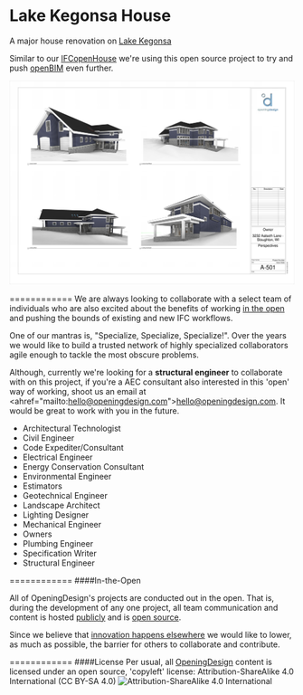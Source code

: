 Lake Kegonsa House
============

A major house renovation on [Lake Kegonsa](https://www.google.com/maps/place/3232+Aalseth+Ln,+Stoughton,+WI+53589/@42.94901,-89.25464,17z/data=!3m1!4b1!4m2!3m1!1s0x88064f5076276249:0x2fda5a143436c772)

Similar to our [IFCopenHouse](https://github.com/OpeningDesign/IFCopenHouse_Lantern_Hollow) we're using this open source project to try and push [openBIM](http://www.buildingsmart.org/standards/technical-vision/) even further.

![](https://raw.githubusercontent.com/OpeningDesign/Lake_Kegonsa_Home/be9ef75b559b8feb1c7bb8a62e18f54e21939fa6/Out/20140913%20-%20for%20review/Lake_Kegonsa_Home%20Page%20010.png)

============
We are always looking to collaborate with a select team of individuals who are also excited about the benefits of working  <a href="#in-the-open">in the open</a> and pushing the bounds of existing and new IFC workflows.

One of our mantras is, "Specialize, Specialize, Specialize!".  Over the years we would like to build a trusted network of highly specialized collaborators agile enough to tackle the most obscure problems.

Although, currently we're looking for a **structural engineer** to collaborate with on this project, if you're a AEC consultant also interested in this 'open' way of working, shoot us an email at <ahref="mailto:hello@openingdesign.com">hello@openingdesign.com</a>. It would be great to work with you in the future.

* Architectural Technologist
* Civil Engineer
* Code Expediter/Consultant
* Electrical Engineer
* Energy Conservation Consultant
* Environmental Engineer
* Estimators
* Geotechnical Engineer
* Landscape Architect
* Lighting Designer
* Mechanical Engineer
* Owners
* Plumbing Engineer
* Specification Writer
* Structural Engineer


============
####In-the-Open

All of OpeningDesign's projects are conducted out in the open.  That is, during the development of any one project, all team communication and content is hosted [publicly](https://github.com/OpeningDesign) and is <a href="#license">open source</a>.

Since we believe that [innovation happens elsewhere](https://www.google.com/search?sourceid=chrome-psyapi2&rlz=1C1CHFX_enUS591US591&ion=1&espv=&ie=UTF-8&q=innovation%20happens%20elsewhere) we would like to lower, as much as possible, the barrier for others to collaborate and contribute.

============
####License
Per usual, all [OpeningDesign](http://openingdesign.com) content is licensed under an open source, 'copyleft' license: 
Attribution-ShareAlike 4.0 International (CC BY-SA 4.0)
![Attribution-ShareAlike 4.0 International](http://i.creativecommons.org/l/by-sa/3.0/88x31.png)

 
 


